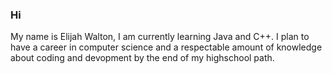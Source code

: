 ### Hi

My name is Elijah Walton, I am currently learning Java and C++. I plan to have a career in computer science and a respectable amount of knowledge about coding and devopment by the end of my highschool path.
